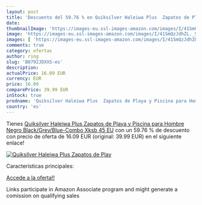 ```yaml
---
layout: post
title: 'Descuento del 59.76 % en Quiksilver Haleiwa Plus  Zapatos de Play'
date: 
thumbnailImage: 'https://images-eu.ssl-images-amazon.com/images/I/41SmQzJdhZL._SL200_.jpg'
image: 'https://images-eu.ssl-images-amazon.com/images/I/41SmQzJdhZL._SL200_.jpg'
images: [ 'https://images-eu.ssl-images-amazon.com/images/I/41SmQzJdhZL._SL200_.jpg' ]
comments: true
category: ofertas
author: ring
slug: 'B0792JDXXS-es'
description:
actualPrice: 16.09 EUR
currency: EUR
price: 16.09
comparePrice: 39.99 EUR
inStock: true
prodname: 'Quiksilver Haleiwa Plus  Zapatos de Playa y Piscina para Hombre  Negro  Black/Grey/Blue-Combo Xksb   45 EU'
country: 'es'
---
```


Tienes [Quiksilver Haleiwa Plus  Zapatos de Playa y Piscina para Hombre  Negro  Black/Grey/Blue-Combo Xksb   45 EU](https://www.amazon.es/dp/B0792JDXXS/?tag=tolees-21) con un 59.76 % de descuento con precio de oferta de 16.09 EUR (original: 39.99 EUR) en el siguiente enlace!

[![Quiksilver Haleiwa Plus  Zapatos de Play](https://images-eu.ssl-images-amazon.com/images/I/41SmQzJdhZL._SL200_.jpg)](https://www.amazon.es/dp/B0792JDXXS/?tag=tolees-21)

Características principales:


[Accede a la oferta!!](https://www.amazon.es/dp/B0792JDXXS/?tag=tolees-21)

Links participate in Amazon Associate program and might generate a comission on qualifying sales



